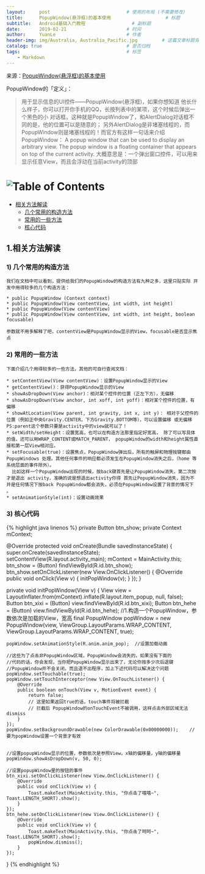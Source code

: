 ```yaml
---
layout:     post                            # 使用的布局 (不需要修改)
title:      PopupWindow(悬浮框)的基本使用                    # 标题
subtitle:   Android基础入门教程                 # 副标题
date:       2019-02-21                      # 时间
author:     YuanLe                          # 作者
header-img: img/Australia, Australia_Pacific.jpg         # 这篇文章标题背景图片
catalog: true                               # 是否归档
tags:                                       # 标签
    - Markdown
---
```


来源：[PopupWindow(悬浮框)的基本使用](http://www.runoob.com/w3cnote/android-tutorial-popupwindow.html)

PopupWindow的「定义」：

> 用于显示信息的UI控件——PopupWindow(悬浮框)，如果你想知道 他长什么样子，你可以打开你手机的QQ，长按列表中的某项，这个时候后弹出一个黑色的小 对话框，这种就是PopupWindow了，和AlertDialog对话框不同的是，他的位置可以是随意的；
> 另外AlertDialog是非堵塞线程的，而PopupWindow则是堵塞线程的！而官方有这样一句话来介绍 PopupWindow：
> A popup window that can be used to display an arbitrary view. The popup window is
> a floating container that appears on top of the current activity.
> 大概意思是：一个弹出窗口控件，可以用来显示任意View，而且会浮动在当前activity的顶部


# ![Table of Contents](https://itx-man.github.io/img/toc.png)

<!-- vim-markdown-toc GFM -->

* [相关方法解读](#相关方法解读)
    * [几个常用的构造方法](#几个常用的构造方法)
    * [常用的一些方法](#常用的一些方法)
    * [核心代码](#核心代码)

<!-- vim-markdown-toc -->

## 1.相关方法解读

### 1) 几个常用的构造方法

```
我们在文档中可以看到，提供给我们的PopupWindow的构造方法有九种之多，这里只贴实际 开发中用得较多的几个构造方法：

* public PopupWindow (Context context)
* public PopupWindow(View contentView, int width, int height)
* public PopupWindow(View contentView)
* public PopupWindow(View contentView, int width, int height, boolean focusable)

参数就不用多解释了吧，contentView是PopupWindow显示的View，focusable是否显示焦点
```

### 2) 常用的一些方法

```
下面介绍几个用得较多的一些方法，其他的可自行查阅文档：

* setContentView(View contentView)：设置PopupWindow显示的View
* getContentView()：获得PopupWindow显示的View
* showAsDropDown(View anchor)：相对某个控件的位置（正左下方），无偏移
* showAsDropDown(View anchor, int xoff, int yoff)：相对某个控件的位置，有偏移
* showAtLocation(View parent, int gravity, int x, int y)： 相对于父控件的位置（例如正中央Gravity.CENTER，下方Gravity.BOTTOM等），可以设置偏移 或无偏移 PS:parent这个参数只要是activity中的view就可以了！
* setWidth/setHeight：设置宽高，也可以在构造方法那里指定好宽高， 除了可以写具体的值，还可以用WRAP_CONTENT或MATCH_PARENT， popupWindow的width和height属性直接和第一层View相对应。
* setFocusable(true)：设置焦点，PopupWindow弹出后，所有的触屏和物理按键都由PopupWindows 处理。其他任何事件的响应都必须发生在PopupWindow消失之后，（home 等系统层面的事件除外）。
  比如这样一个PopupWindow出现的时候，按back键首先是让PopupWindow消失，第二次按才是退出 activity，准确的说是想退出activity你得 首先让PopupWindow消失，因为不并是任何情况下按back PopupWindow都会消失，必须在PopupWindow设置了背景的情况下 。
* setAnimationStyle(int)：设置动画效果
```

### 3) 核心代码

{% highlight java linenos %}
private Button btn_show;
private Context mContext;

@Override
protected void onCreate(Bundle savedInstanceState) {
    super.onCreate(savedInstanceState);
    setContentView(R.layout.activity_main);
    mContext = MainActivity.this;
    btn_show = (Button) findViewById(R.id.btn_show);
    btn_show.setOnClickListener(new View.OnClickListener() {
        @Override
        public void onClick(View v) {
            initPopWindow(v);
        }
    });
}


private void initPopWindow(View v) {
    View view = LayoutInflater.from(mContext).inflate(R.layout.item_popup, null, false);
    Button btn_xixi = (Button) view.findViewById(R.id.btn_xixi);
    Button btn_hehe = (Button) view.findViewById(R.id.btn_hehe);
    //1.构造一个PopupWindow，参数依次是加载的View，宽高
    final PopupWindow popWindow = new PopupWindow(view,
            ViewGroup.LayoutParams.WRAP_CONTENT, ViewGroup.LayoutParams.WRAP_CONTENT, true);

    popWindow.setAnimationStyle(R.anim.anim_pop);  //设置加载动画

    //这些为了点击非PopupWindow区域，PopupWindow会消失的，如果没有下面的
    //代码的话，你会发现，当你把PopupWindow显示出来了，无论你按多少次后退键
    //PopupWindow并不会关闭，而且退不出程序，加上下述代码可以解决这个问题
    popWindow.setTouchable(true);
    popWindow.setTouchInterceptor(new View.OnTouchListener() {
        @Override
        public boolean onTouch(View v, MotionEvent event) {
            return false;
            // 这里如果返回true的话，touch事件将被拦截
            // 拦截后 PopupWindow的onTouchEvent不被调用，这样点击外部区域无法dismiss
        }
    });
    popWindow.setBackgroundDrawable(new ColorDrawable(0x00000000));    //要为popWindow设置一个背景才有效


    //设置popupWindow显示的位置，参数依次是参照View，x轴的偏移量，y轴的偏移量
    popWindow.showAsDropDown(v, 50, 0);

    //设置popupWindow里的按钮的事件
    btn_xixi.setOnClickListener(new View.OnClickListener() {
        @Override
        public void onClick(View v) {
            Toast.makeText(MainActivity.this, "你点击了嘻嘻~", Toast.LENGTH_SHORT).show();
        }
    });
    btn_hehe.setOnClickListener(new View.OnClickListener() {
        @Override
        public void onClick(View v) {
            Toast.makeText(MainActivity.this, "你点击了呵呵~", Toast.LENGTH_SHORT).show();
            popWindow.dismiss();
        }
    });
}
{% endhighlight %}
